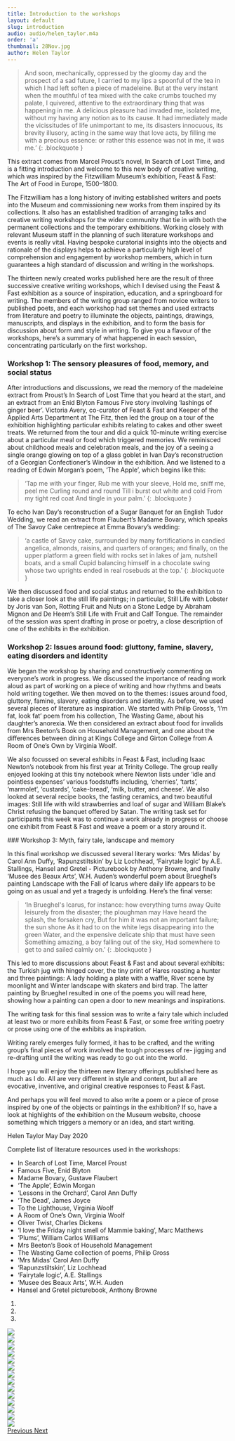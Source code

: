 ```yaml
---
title: Introduction to the workshops
layout: default
slug: introduction
audio: audio/helen_taylor.m4a
order: 'a'
thumbnail: 28Nov.jpg
author: Helen Taylor
---
```


> And soon, mechanically, oppressed by the gloomy day and the prospect of a sad future, I carried to my lips a spoonful of the tea in which I had left soften a piece of madeleine. But at the very instant when the mouthful of tea mixed with the cake crumbs touched my palate, I quivered, attentive to the extraordinary thing that was happening in me. A delicious pleasure had invaded me, isolated me, without my having any notion as to its cause. It had immediately made the vicissitudes of life unimportant to me, its disasters innocuous, its brevity illusory, acting in the same way that love acts, by filling me with a precious essence: or rather this essence was not in me, it was me.’
{: .blockquote }

This extract comes from Marcel Proust’s novel, In Search of Lost Time, and is a fitting introduction and welcome to this new body of creative writing, which was inspired by the Fitzwilliam Museum’s exhibition, Feast & Fast: The Art of Food in Europe, 1500–1800.

The Fitzwilliam has a long history of inviting established writers and poets into the Museum and commissioning new works from them inspired by its collections. It also has an established tradition of arranging talks and creative writing workshops for the wider community that tie in with both the permanent collections and the temporary exhibitions. Working closely with relevant Museum staff in the planning of such literature workshops and events is really vital. Having bespoke curatorial insights into the objects and rationale of the displays helps to achieve a particularly high level of comprehension and engagement by workshop members, which in turn guarantees a high standard of discussion and writing in the workshops.

The thirteen newly created works published here are the result of three successive creative writing workshops, which I devised using the Feast & Fast exhibition as a source of inspiration, education, and a springboard for writing. The members of the writing group ranged from novice writers to published poets, and each workshop had set themes and used extracts from literature and poetry to illuminate the objects, paintings, drawings, manuscripts, and displays in the exhibition, and to form the basis for discussion about form and style in writing.
To give you a flavour of the workshops, here’s a summary of what happened in each session, concentrating particularly on the first workshop.

### Workshop 1: The sensory pleasures of food, memory, and social status

After introductions and discussions, we read the memory of the madeleine extract from Proust’s In Search of Lost Time that you heard at the start, and an extract from an Enid Blyton Famous Five story involving ‘lashings of ginger beer’. Victoria Avery, co-curator of Feast & Fast and Keeper of the Applied Arts Department at The Fitz, then led the group on a tour of the exhibition highlighting particular exhibits relating to cakes and other sweet treats.
We returned from the tour and did a quick 10-minute writing exercise about a particular meal or food which triggered memories.
We reminisced about childhood meals and celebration meals, and the joy of a seeing a single orange glowing on top of a glass goblet in Ivan Day’s reconstruction of a Georgian Confectioner’s Window in the exhibition. And we listened to a reading of Edwin Morgan’s poem, ‘The Apple’, which begins like this:

> ‘Tap me with your finger,
Rub me with your sleeve,
Hold me, sniff me, peel me
Curling round and round
Till i burst out white and cold
From my tight red coat
And tingle in your palm.’
{: .blockquote }

To echo Ivan Day’s reconstruction of a Sugar Banquet for an English Tudor Wedding, we read an extract from Flaubert’s Madame Bovary, which speaks of The Savoy Cake centrepiece at Emma Bovary’s wedding:

> ‘a castle of Savoy cake, surrounded by many fortifications in candied angelica, almonds, raisins, and quarters of oranges; and finally, on the upper platform a green field with rocks set in lakes of jam, nutshell boats, and a small Cupid balancing himself in a chocolate swing whose two uprights ended in real rosebuds at the top.’
{: .blockquote }

We then discussed food and social status and returned to the exhibition to take a closer look at the still life paintings; in particular, Still Life with Lobster by Joris van Son, Rotting Fruit and Nuts on a Stone Ledge by Abraham Mignon and De Heem’s Still Life with Fruit and Calf Tongue. The remainder of the session was spent drafting in prose or poetry, a close description of one of the exhibits in the exhibition.

### Workshop 2: Issues around food: gluttony, famine, slavery, eating disorders and identity

We began the workshop by sharing and constructively commenting on everyone’s work in progress. We discussed the importance of reading work aloud as part of working on a piece of writing and how rhythms and beats hold writing together.
We then moved on to the themes: issues around food, gluttony, famine, slavery, eating disorders and identity. As before, we used several pieces of literature as inspiration. We started with Philip Gross’s, ‘I’m fat, look fat’ poem from his collection, The Wasting Game, about his daughter’s anorexia. We then considered an extract about food for invalids from Mrs Beeton’s Book on Household Management, and one about the differences between dining at Kings College and Girton College from A Room of One’s Own by Virginia Woolf.

We also focussed on several exhibits in Feast & Fast, including Isaac Newton’s notebook from his first year at Trinity College. The group really enjoyed looking at this tiny notebook where Newton lists under ‘idle and pointless expenses’ various foodstuffs including, ‘cherries’, ‘tarts’, ‘marmolet’, ‘custards’, ‘cake-bread’, ‘milk, butter, and cheese’. We also looked at several recipe books, the fasting ceramics, and two beautiful images: Still life with wild strawberries and loaf of sugar and William Blake’s Christ refusing the banquet offered by Satan.
The writing task set for participants this week was to continue a work already in progress or choose one exhibit from Feast & Fast and weave a poem or a story around it.

### Workshop 3: Myth, fairy tale, landscape and memory

In this final workshop we discussed several literary works: ‘Mrs Midas’ by Carol Ann Duffy, ‘Rapunzstiltskin’ by Liz Lochhead, ‘Fairytale logic’ by A.E. Stallings, Hansel and Gretel - Picturebook by Anthony Browne, and finally ‘Musee des Beaux Arts’, W.H. Auden’s wonderful poem about Brueghel’s painting Landscape with the Fall of Icarus where daily life appears to be going on as usual and yet a tragedy is unfolding.  Here’s the final verse:

>‘In Brueghel's Icarus, for instance: how everything turns away Quite leisurely from the disaster; the ploughman may Have heard the splash, the forsaken cry, But for him it was not an important failure; the sun shone As it had to on the white legs disappearing into the green Water, and the expensive delicate ship that must have seen Something amazing, a boy falling out of the sky, Had somewhere to get to and sailed calmly on.’
{: .blockquote }

This led to more discussions about Feast & Fast and about several exhibits: the Turkish jug with hinged cover, the tiny print of Hares roasting a hunter and three paintings: A lady holding a plate with a waffle, River scene by moonlight and Winter landscape with skaters and bird trap. The latter painting by Brueghel resulted in one of the poems you will read here, showing how a painting can open a door to new meanings and inspirations.

The writing task for this final session was to write a fairy tale which included at least two or more exhibits from Feast & Fast, or some free writing poetry or prose using one of the exhibits as inspiration.

Writing rarely emerges fully formed, it has to be crafted, and the writing group’s final pieces of work involved the tough processes of re- jigging and re-drafting until the writing was ready to go out into the world.

I hope you will enjoy the thirteen new literary offerings published here as much as I do. All are very different in style and content, but all are evocative, inventive, and original creative responses to Feast & Fast.

And perhaps you will feel moved to also write a poem or a piece of prose inspired by one of the objects or paintings in the exhibition? If so, have a look at highlights of the exhibition on the Museum website, choose something which triggers a memory or an idea, and start writing.

Helen Taylor
May Day 2020

Complete list of literature resources used in the workshops:

* In Search of Lost Time, Marcel Proust
* Famous Five, Enid Blyton
* Madame Bovary, Gustave Flaubert
* ‘The Apple’, Edwin Morgan
* ‘Lessons in the Orchard’, Carol Ann Duffy
* ‘The Dead’, James Joyce
* To the Lighthouse, Virginia Woolf
* A Room of One’s Own, Virginia Woolf
* Oliver Twist, Charles Dickens
* ‘I love the Friday night smell of Mammie baking’, Marc Matthews
* ‘Plums’, William Carlos Williams
* Mrs Beeton’s Book of Household Management
* The Wasting Game collection of poems, Philip Gross
* ‘Mrs Midas’ Carol Ann Duffy
* ‘Rapunzstiltskin’, Liz Lochhead
* ‘Fairytale logic’, A.E. Stallings
* ‘Musee des Beaux Arts’, W.H. Auden
* Hansel and Gretel picturebook, Anthony Browne

<div id="carouselExampleIndicators" class="carousel slide" data-ride="carousel">
  <ol class="carousel-indicators">
    <li data-target="#carouselExampleIndicators" data-slide-to="0" class="active"></li>
    <li data-target="#carouselExampleIndicators" data-slide-to="1"></li>
    <li data-target="#carouselExampleIndicators" data-slide-to="2"></li>
  </ol>
  <div class="carousel-inner">
    <div class="carousel-item active">
      <img class="d-block w-100" src="{{ site.url }}/images/creative/1_1.jpg" >
    </div>
    <div class="carousel-item">
      <img class="d-block w-100" <img class="d-block w-100" src="{{ site.url }}/images/creative/1_1.jpg" >
    </div>
    <div class="carousel-item">
      <img class="d-block w-100" <img class="d-block w-100" src="{{ site.url }}/images/creative/1_2.jpg" >
    </div>
    <div class="carousel-item">
      <img class="d-block w-100" <img class="d-block w-100" src="{{ site.url }}/images/creative/1_3.jpg" >
      <div class="carousel-item">
        <img class="d-block w-100" <img class="d-block w-100" src="{{ site.url }}/images/creative/1_4.jpg" >
      </div>
      <div class="carousel-item">
        <img class="d-block w-100" <img class="d-block w-100" src="{{ site.url }}/images/creative/1_5.jpg" >
      </div>
      <div class="carousel-item">
        <img class="d-block w-100" <img class="d-block w-100" src="{{ site.url }}/images/creative/1_6.jpg" >
      </div>
      <div class="carousel-item">
        <img class="d-block w-100" <img class="d-block w-100" src="{{ site.url }}/images/creative/1_7.jpg" >
      </div>
      <div class="carousel-item">
        <img class="d-block w-100" <img class="d-block w-100" src="{{ site.url }}/images/creative/1_8.jpg" >
      </div>
      <div class="carousel-item">
        <img class="d-block w-100" <img class="d-block w-100" src="{{ site.url }}/images/creative/1_9.jpg" >
      </div>
      <div class="carousel-item">
        <img class="d-block w-100" <img class="d-block w-100" src="{{ site.url }}/images/creative/1_10.jpg" >
      </div>
      <div class="carousel-item">
        <img class="d-block w-100" <img class="d-block w-100" src="{{ site.url }}/images/creative/1_11.jpg" >
      </div>
      <div class="carousel-item">
        <img class="d-block w-100" <img class="d-block w-100" src="{{ site.url }}/images/creative/1_12.jpg" >
      </div>
      <div class="carousel-item">
        <img class="d-block w-100" <img class="d-block w-100" src="{{ site.url }}/images/creative/1_13.jpg" >
      </div>
    </div>
  </div>
  <a class="carousel-control-prev" href="#carouselExampleIndicators" role="button" data-slide="prev">
    <span class="carousel-control-prev-icon" aria-hidden="true"></span>
    <span class="sr-only">Previous</span>
  </a>
  <a class="carousel-control-next" href="#carouselExampleIndicators" role="button" data-slide="next">
    <span class="carousel-control-next-icon" aria-hidden="true"></span>
    <span class="sr-only">Next</span>
  </a>
</div>
